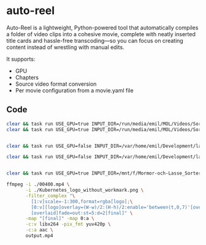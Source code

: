 # auto-reel

Auto-Reel is a lightweight, Python-powered tool that automatically compiles a folder of video clips into a cohesive movie, complete with neatly inserted title cards and hassle-free transcoding—so you can focus on creating content instead of wrestling with manual edits.

It supports:

- GPU
- Chapters
- Source video format conversion
- Per movie configuration from a movie.yaml file

## Code

```bash
clear && task run USE_GPU=true INPUT_DIR=/run/media/emil/MOL/Videos/Sorted OUTPUT_DIR=/run/media/emil/MOL/Videos/Completed-auto-reel YEAR=2017,2018,2019,2020,2021,2022,2023,2024 > output.log 2>&1
clear && task run USE_GPU=true INPUT_DIR=/run/media/emil/MOL/Videos/Sorted OUTPUT_DIR=/run/media/emil/MOL/Videos/Completed-auto-reel YEAR=2023 > output.log 2>&1


clear && task run USE_GPU=false INPUT_DIR=/var/home/emil/Development/larnetio/auto-reel/hack/input OUTPUT_DIR=/var/home/emil/Development/larnetio/auto-reel/hack/output YEAR=2018

clear && task run USE_GPU=false INPUT_DIR=/var/home/emil/Development/larnetio/auto-reel/hack/input OUTPUT_DIR=/var/home/emil/Development/larnetio/auto-reel/hack/output YEAR=2018 -- --dry-run


clear && task run USE_GPU=true INPUT_DIR=/mnt/f/Mormor-och-Lasse_Sorterat OUTPUT_DIR=/mnt/f/Mormor-och-Lasse_Färdigt-movie-merge YEAR=2017,2018,2019,2020,2021,2022,2023,2024
```

```bash
ffmpeg -i ./00400.mp4 \
       -i ./Kubernetes_logo_without_workmark.png \
       -filter_complex "\
         [1:v]scale=-1:300,format=rgba[logo];\
         [0:v][logo]overlay=(W-w)/2:(H-h)/2:enable='between(t,0,7)'[overlaid];\
         [overlaid]fade=out:st=5:d=2[final]" \
       -map "[final]" -map 0:a \
       -c:v libx264 -pix_fmt yuv420p \
       -c:a aac \
       output.mp4
```
